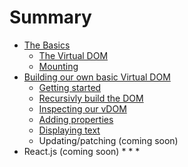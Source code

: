 # Summary

* [The Basics](01-basics/README.md)
    * [The Virtual DOM](01-basics/01-virtual-dom.md)
    * [Mounting](01-basics/02-mounting.md)
* [Building our own basic Virtual DOM](build_basic_vdom/README.md)
    * [Getting started](build_basic_vdom/01-getting-started.md)
    * [Recursivly build the DOM](02-building_basic_vdom/02-recursively-build-dom.md)
    * [Inspecting our vDOM](02-building_basic_vdom/03-inspecting-our-vdom.md)
    * [Adding properties](02-building_basic_vdom/04-adding-props.md)
    * [Displaying text](02-building_basic_vdom/05-displaying-text.md)
    * Updating/patching (coming soon)
* React.js (coming soon)
    *
    *
    *
